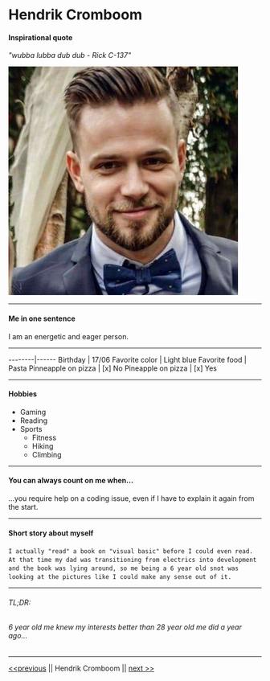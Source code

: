 # Hendrik Cromboom

#### Inspirational quote

*"wubba lubba dub dub - Rick C-137"*

![alt text](https://github.com/HendrikCromboom/markdown-challenge/blob/master/raw/src/img/hc.jpg "My Picture")

---

#### Me in one sentence

I am an energetic and eager person.

---

--------|------
Birthday | 17/06
Favorite color | Light blue
Favorite food | Pasta
Pinneapple on pizza | [x] No
Pineapple on pizza | [x] Yes

---

#### Hobbies

- Gaming
- Reading
- Sports
    * Fitness
    * Hiking
    * Climbing

---

#### You can always count on me when...
 ...you require help on a coding issue, even if I have to explain it again from the start.

---

#### Short story about myself

`I actually "read" a book on "visual basic" before I could even read. At that time my dad was transitioning from electrics into development and the book was lying around, so me being a 6 year old snot was looking at the pictures like I could make any sense out of it.`

---
###### TL;DR:

###### 6 year old me knew my interests better than 28 year old me did a year ago...

---

[<<previous](https://github.com/Fib88/markdown-challenge) ||  Hendrik Cromboom || [next >>](https://github.com/JoeVN17/markdown-challenge)
